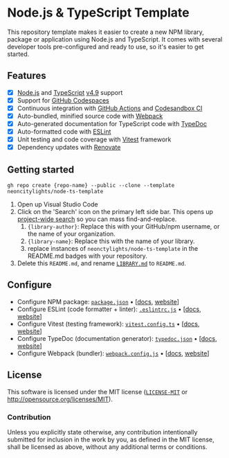 # Node.js & TypeScript Template
This repository template makes it easier to create a new NPM library, package or application using Node.js and TypeScript. It comes with several developer tools pre-configured and ready to use, so it's easier to get started.

## Features
  - [x] [Node.js](https://nodejs.org/) and [TypeScript](https://www.typescriptlang.org/) [v4.9](https://www.typescriptlang.org/docs/handbook/release-notes/overview.html) support
  - [x] Support for [GitHub Codespaces](https://github.com/features/codespaces)
  - [x] Continuous integration with [GitHub Actions](https://github.com/features/actions) and [Codesandbox CI](https://codesandbox.io/ci)
  - [x] Auto-bundled, minified source code with [Webpack](https://webpack.js.org/)
  - [x] Auto-generated documentation for TypeScript code with [TypeDoc](https://typedoc.org/)
  - [x] Auto-formatted code with [ESLint](https://eslint.org/)
  - [x] Unit testing and code coverage with [Vitest](https://vitest.dev/) framework
  - [x] Dependency updates with [Renovate](https://github.com/marketplace/renovate)

## Getting started
```shell
gh repo create {repo-name} --public --clone --template neoncitylights/node-ts-template
```

 1. Open up Visual Studio Code
 2. Click on the 'Search' icon on the primary left side bar. This opens up [project-wide search](https://code.visualstudio.com/docs/editor/codebasics#_search-across-files) so you can mass find-and-replace.
    1. `{library-author}`: Replace this with your GitHub/npm username, or the name of your organization.
    2. `{library-name}`: Replace this with the name of your library.
    3. replace instances of `neonctylights/node-ts-template` in the README.md badges with your repository.
 3. Delete this `README.md`, and rename [`LIBRARY.md`](./LIBRARY.md) to `README.md`.

## Configure
 - Configure NPM package: [`package.json`](./package.json) • [[docs](https://docs.npmjs.com/cli/v9/configuring-npm/package-json), [website](https://docs.npmjs.com/)]
 - Configure ESLint (code formatter + linter): [`.eslintrc.js`](./eslintrc.js) • [[docs](https://eslint.org/docs/latest/user-guide/configuring/), [website](https://eslint.org/)]
 - Configure Vitest (testing framework): [`vitest.config.ts`](./vitest.config.ts) • [[docs](https://vitest.dev/config/), [website](https://vitest.dev/)]
 - Configure TypeDoc (documentation generator): [`typedoc.json`](./typedoc.json) • [[docs](https://typedoc.org/guides/options/), [website](https://typedoc.org/)]
 - Configure Webpack (bundler): [`webpack.config.js`](./webpack.config.js) • [[docs](https://webpack.js.org/configuration/), [website](https://webpack.js.org/)]

## License
This software is licensed under the MIT license ([`LICENSE-MIT`](./LICENSE) or http://opensource.org/licenses/MIT).

### Contribution
Unless you explicitly state otherwise, any contribution intentionally submitted for inclusion in the work by you, as defined in the MIT license, shall be licensed as above, without any additional terms or conditions.
